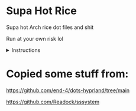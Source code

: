 # Supa Hot Rice
 Supa hot Arch rice dot files and shit

 Run at your own risk lol
<details> 
  <summary>Instructions</summary>

- **Prerequisite**: Your system works. That's it. You don't have to reinstall your system!
- **Automatic**, but guided and transparent, installation for Arch(-based) Linux:
   ```bash
   bash <(curl -s "https://github.com/JanBean/supa-hot-rice/blob/master/setup.sh")
   ```
  alt
  ```bash
   bash <(curl -s https://raw.githubusercontent.com/JanBean/supa-hot-rice/blob/master/setup.sh)
   ```
- **Default keybinds**: Parts similar to Windows and GNOME. Hit Super+/ for a list.
  <details> 
    <summary>Here's an image, just in case...</summary>

  ![image](https://github.com/user-attachments/assets/dff2f842-5458-4f5a-89ec-3979095574de)

  </details>

</details>

# Copied some stuff from:
https://github.com/end-4/dots-hyprland/tree/main

https://github.com/Readock/sssystem
